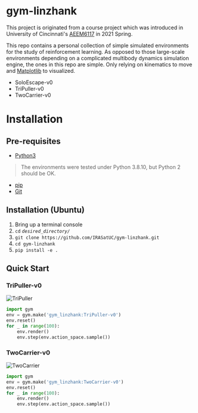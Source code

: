 # gym-linzhank
This project is originated from a course project which was introduced in 
University of Cincinnati's 
[AEEM6117](https://www.coursicle.com/uc/courses/AEEM/6117/) in 2021 Spring.

This repo contains a personal collection of simple simulated environments for 
the study of reinforcement learning.
As opposed to those large-scale environments depending on a complicated 
multibody dynamics simulation engine, the ones in this repo are simple. 
Only relying on kinematics to move and [Matplotlib](https://matplotlib.org/) 
to visualized. 


- SoloEscape-v0
- TriPuller-v0
- TwoCarrier-v0

# Installation
## Pre-requisites
- [Python3](https://www.python.org/)
> The environments were tested under Python 3.8.10, but Python 2 should be OK.
- [pip](https://pypi.org/project/pip/)
- [Git](https://git-scm.com/)

## Installation (Ubuntu)
1. Bring up a terminal console  
2. `cd` *`desired_directory/`* 
3. `git clone https://github.com/IRASatUC/gym-linzhank.git`
4. `cd gym-linzhank`
5. `pip install -e .`

## Quick Start
### TriPuller-v0
![TriPuller](https://github.com/linZHank/gym-linzhank/blob/main/images/TriPuller.png)
```python
import gym
env = gym.make('gym_linzhank:TriPuller-v0')
env.reset()
for _ in range(100):
    env.render()
    env.step(env.action_space.sample())
```

### TwoCarrier-v0
![TwoCarrier](https://github.com/linZHank/gym-linzhank/blob/main/images/TwoCarrier.png)
```python
import gym
env = gym.make('gym_linzhank:TwoCarrier-v0')
env.reset()
for _ in range(100):
    env.render()
    env.step(env.action_space.sample())
```
